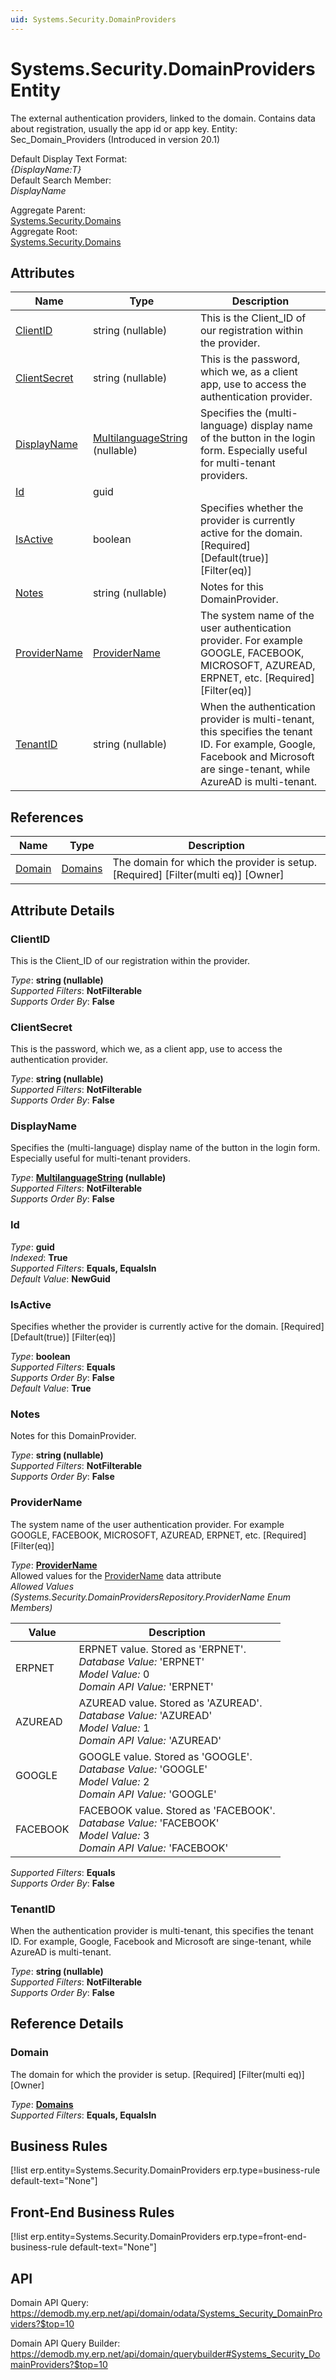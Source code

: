 ```yaml
---
uid: Systems.Security.DomainProviders
---
```

# Systems.Security.DomainProviders Entity

The external authentication providers, linked to the domain. Contains data about registration, usually the app id or app key. Entity: Sec_Domain_Providers (Introduced in version 20.1)

Default Display Text Format:  
_{DisplayName:T}_  
Default Search Member:  
_DisplayName_  

Aggregate Parent:  
[Systems.Security.Domains](Systems.Security.Domains.md)  
Aggregate Root:  
[Systems.Security.Domains](Systems.Security.Domains.md)  

## Attributes

| Name | Type | Description |
| ---- | ---- | --- |
| [ClientID](Systems.Security.DomainProviders.md#clientid) | string (nullable) | This is the Client_ID of our registration within the provider. 
| [ClientSecret](Systems.Security.DomainProviders.md#clientsecret) | string (nullable) | This is the password, which we, as a client app, use to access the authentication provider. 
| [DisplayName](Systems.Security.DomainProviders.md#displayname) | [MultilanguageString](../data-types.md#multilanguagestring) (nullable) | Specifies the (multi-language) display name of the button in the login form. Especially useful for multi-tenant providers. 
| [Id](Systems.Security.DomainProviders.md#id) | guid |  
| [IsActive](Systems.Security.DomainProviders.md#isactive) | boolean | Specifies whether the provider is currently active for the domain. [Required] [Default(true)] [Filter(eq)] 
| [Notes](Systems.Security.DomainProviders.md#notes) | string (nullable) | Notes for this DomainProvider. 
| [ProviderName](Systems.Security.DomainProviders.md#providername) | [ProviderName](Systems.Security.DomainProviders.md#providername) | The system name of the user authentication provider. For example GOOGLE, FACEBOOK, MICROSOFT, AZUREAD, ERPNET, etc. [Required] [Filter(eq)] 
| [TenantID](Systems.Security.DomainProviders.md#tenantid) | string (nullable) | When the authentication provider is multi-tenant, this specifies the tenant ID. For example, Google, Facebook and Microsoft are singe-tenant, while AzureAD is multi-tenant. 

## References

| Name | Type | Description |
| ---- | ---- | --- |
| [Domain](Systems.Security.DomainProviders.md#domain) | [Domains](Systems.Security.Domains.md) | The domain for which the provider is setup. [Required] [Filter(multi eq)] [Owner] |


## Attribute Details

### ClientID

This is the Client_ID of our registration within the provider.

_Type_: **string (nullable)**  
_Supported Filters_: **NotFilterable**  
_Supports Order By_: **False**  

### ClientSecret

This is the password, which we, as a client app, use to access the authentication provider.

_Type_: **string (nullable)**  
_Supported Filters_: **NotFilterable**  
_Supports Order By_: **False**  

### DisplayName

Specifies the (multi-language) display name of the button in the login form. Especially useful for multi-tenant providers.

_Type_: **[MultilanguageString](../data-types.md#multilanguagestring) (nullable)**  
_Supported Filters_: **NotFilterable**  
_Supports Order By_: **False**  

### Id

_Type_: **guid**  
_Indexed_: **True**  
_Supported Filters_: **Equals, EqualsIn**  
_Default Value_: **NewGuid**  

### IsActive

Specifies whether the provider is currently active for the domain. [Required] [Default(true)] [Filter(eq)]

_Type_: **boolean**  
_Supported Filters_: **Equals**  
_Supports Order By_: **False**  
_Default Value_: **True**  

### Notes

Notes for this DomainProvider.

_Type_: **string (nullable)**  
_Supported Filters_: **NotFilterable**  
_Supports Order By_: **False**  

### ProviderName

The system name of the user authentication provider. For example GOOGLE, FACEBOOK, MICROSOFT, AZUREAD, ERPNET, etc. [Required] [Filter(eq)]

_Type_: **[ProviderName](Systems.Security.DomainProviders.md#providername)**  
Allowed values for the [ProviderName](Systems.Security.DomainProviders.md#providername) data attribute  
_Allowed Values (Systems.Security.DomainProvidersRepository.ProviderName Enum Members)_  

| Value | Description |
| ---- | --- |
| ERPNET | ERPNET value. Stored as 'ERPNET'. <br /> _Database Value:_ 'ERPNET' <br /> _Model Value:_ 0 <br /> _Domain API Value:_ 'ERPNET' |
| AZUREAD | AZUREAD value. Stored as 'AZUREAD'. <br /> _Database Value:_ 'AZUREAD' <br /> _Model Value:_ 1 <br /> _Domain API Value:_ 'AZUREAD' |
| GOOGLE | GOOGLE value. Stored as 'GOOGLE'. <br /> _Database Value:_ 'GOOGLE' <br /> _Model Value:_ 2 <br /> _Domain API Value:_ 'GOOGLE' |
| FACEBOOK | FACEBOOK value. Stored as 'FACEBOOK'. <br /> _Database Value:_ 'FACEBOOK' <br /> _Model Value:_ 3 <br /> _Domain API Value:_ 'FACEBOOK' |

_Supported Filters_: **Equals**  
_Supports Order By_: **False**  

### TenantID

When the authentication provider is multi-tenant, this specifies the tenant ID. For example, Google, Facebook and Microsoft are singe-tenant, while AzureAD is multi-tenant.

_Type_: **string (nullable)**  
_Supported Filters_: **NotFilterable**  
_Supports Order By_: **False**  


## Reference Details

### Domain

The domain for which the provider is setup. [Required] [Filter(multi eq)] [Owner]

_Type_: **[Domains](Systems.Security.Domains.md)**  
_Supported Filters_: **Equals, EqualsIn**  



## Business Rules

[!list erp.entity=Systems.Security.DomainProviders erp.type=business-rule default-text="None"]

## Front-End Business Rules

[!list erp.entity=Systems.Security.DomainProviders erp.type=front-end-business-rule default-text="None"]

## API

Domain API Query:
<https://demodb.my.erp.net/api/domain/odata/Systems_Security_DomainProviders?$top=10>

Domain API Query Builder:
<https://demodb.my.erp.net/api/domain/querybuilder#Systems_Security_DomainProviders?$top=10>

